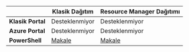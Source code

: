 |  | **Klasik Dağıtım** | **Resource Manager Dağıtımı** |
| --- | --- | --- |
| **Klasik Portal** |Desteklenmiyor |Desteklenmiyor |
| **Azure Portal** |Desteklenmiyor |Desteklenmiyor |
| **PowerShell** |[Makale](../articles/expressroute/expressroute-howto-coexist-classic.md) |[Makale](../articles/expressroute/expressroute-howto-coexist-resource-manager.md) |

